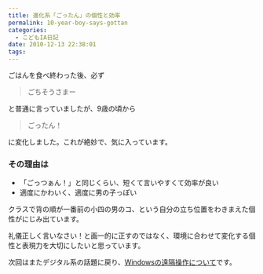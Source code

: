 ```yaml
---
title: 進化系「ごったん」の個性と効率
permalink: 10-year-boy-says-gottan
categories:
  - こどもIA日記
date: 2010-12-13 22:38:01
tags:
---
```


ごはんを食べ終わった後、必ず

> ごちそうさまー

と普通に言っていましたが、9歳の頃から
<!-- more -->

> ごったん！

に変化しました。これが絶妙で、気に入っています。

### その理由は
* 「ごっつぁん！」と同じくらい、短くて言いやすくて効率が良い
* 適度にかわいく、適度に男の子っぽい

クラスで背の順が一番前の小四の男のコ、という自分の立ち位置をわきまえた個性がにじみ出ています。

礼儀正しく言いなさい！と画一的に正すのではなく、環境に合わせて変化する個性と表現力を大切にしたいと思っています。

次回はまたデジタル系の話題に戻り、[Windowsの遠隔操作について](../kids-can-chat-with-remote-desktop/)です。